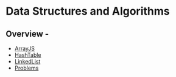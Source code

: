 # Data Structures and Algorithms

## Overview - 

- [ArrayJS](ArrayJS)
- [HashTable](HashTable)
- [LinkedList](LinkedList)
- [Problems](_Problems_)

